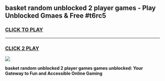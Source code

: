
## basket random unblocked 2 player games - Play Unblocked Gmaes & Free #t6rc5
<h3>
<a href="https://premium.freeplayer.one?title=basket_random_unblocked_2_player_games&ref=01M">CLICK TO PLAY</a></h3>
<hr>

<h3>
<a href="https://premium.freeplayer.one?title=basket_random_unblocked_2_player_games&ref=01M">CLICK 2 PLAY</a>
  
</h3>

<a href="https://premium.freeplayer.one?title=basket_random_unblocked_2_player_games&ref=01M"><img src="https://clearcache.store/games.png"></a>


**basket random unblocked 2 player games games unblocked: Your Gateway to Fun and Accessible Online Gaming**
